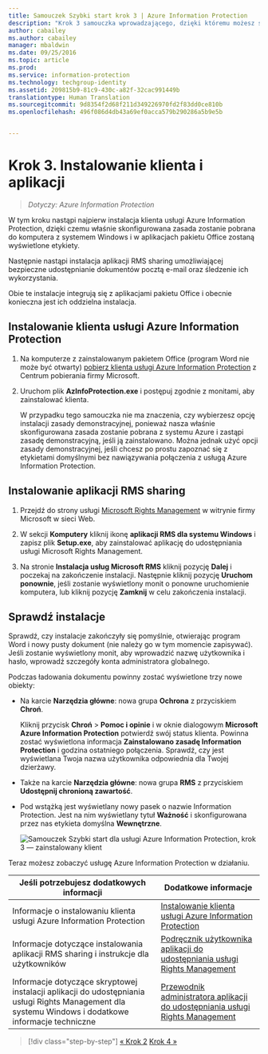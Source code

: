 ```yaml
---
title: Samouczek Szybki start krok 3 | Azure Information Protection
description: "Krok 3 samouczka wprowadzającego, dzięki któremu możesz szybko wypróbować usługę Microsoft Azure Information Protection w swojej organizacji. Wystarczy około 30 minut."
author: cabailey
ms.author: cabailey
manager: mbaldwin
ms.date: 09/25/2016
ms.topic: article
ms.prod: 
ms.service: information-protection
ms.technology: techgroup-identity
ms.assetid: 209815b9-81c9-430c-a82f-32cac991449b
translationtype: Human Translation
ms.sourcegitcommit: 9d8354f2d68f211d349226970fd2f83dd0ce810b
ms.openlocfilehash: 496f086d4db43a69ef0acca579b290286a5b9e5b


---
```


# <a name="step-3-install-the-client-and-application"></a>Krok 3. Instalowanie klienta i aplikacji 

>*Dotyczy: Azure Information Protection*

W tym kroku nastąpi najpierw instalacja klienta usługi Azure Information Protection, dzięki czemu właśnie skonfigurowana zasada zostanie pobrana do komputera z systemem Windows i w aplikacjach pakietu Office zostaną wyświetlone etykiety.

Następnie nastąpi instalacja aplikacji RMS sharing umożliwiającej bezpieczne udostępnianie dokumentów pocztą e-mail oraz śledzenie ich wykorzystania. 

Obie te instalacje integrują się z aplikacjami pakietu Office i obecnie konieczna jest ich oddzielna instalacja.


## <a name="install-the-azure-information-protection-client"></a>Instalowanie klienta usługi Azure Information Protection

1. Na komputerze z zainstalowanym pakietem Office (program Word nie może być otwarty) [pobierz klienta usługi Azure Information Protection](https://www.microsoft.com/en-us/download/details.aspx?id=53018) z Centrum pobierania firmy Microsoft. 

2. Uruchom plik **AzInfoProtection.exe** i postępuj zgodnie z monitami, aby zainstalować klienta.

    W przypadku tego samouczka nie ma znaczenia, czy wybierzesz opcję instalacji zasady demonstracyjnej, ponieważ nasza właśnie skonfigurowana zasada zostanie pobrana z systemu Azure i zastąpi zasadę demonstracyjną, jeśli ją zainstalowano. Można jednak użyć opcji zasady demonstracyjnej, jeśli chcesz po prostu zapoznać się z etykietami domyślnymi bez nawiązywania połączenia z usługą Azure Information Protection. 

## <a name="install-the-rights-management-sharing-application"></a>Instalowanie aplikacji RMS sharing 

1. Przejdź do strony usługi [Microsoft Rights Management](http://go.microsoft.com/fwlink/?LinkId=303970) w witrynie firmy Microsoft w sieci Web.

2. W sekcji **Komputery** kliknij ikonę **aplikacji RMS dla systemu Windows** i zapisz plik **Setup.exe**, aby zainstalować aplikację do udostępniania usługi Microsoft Rights Management.

3. Na stronie **Instalacja usług Microsoft RMS** kliknij pozycję **Dalej** i poczekaj na zakończenie instalacji. Następnie kliknij pozycję **Uruchom ponownie**, jeśli zostanie wyświetlony monit o ponowne uruchomienie komputera, lub kliknij pozycję **Zamknij** w celu zakończenia instalacji.


## <a name="verify-the-installations"></a>Sprawdź instalacje

Sprawdź, czy instalacje zakończyły się pomyślnie, otwierając program Word i nowy pusty dokument (nie należy go w tym momencie zapisywać). Jeśli zostanie wyświetlony monit, aby wprowadzić nazwę użytkownika i hasło, wprowadź szczegóły konta administratora globalnego. 

Podczas ładowania dokumentu powinny zostać wyświetlone trzy nowe obiekty:

- Na karcie **Narzędzia główne**: nowa grupa **Ochrona** z przyciskiem **Chroń**.

    Kliknij przycisk **Chroń**  >  **Pomoc i opinie** i w oknie dialogowym **Microsoft Azure Information Protection** potwierdź swój status klienta. Powinna zostać wyświetlona informacja **Zainstalowano zasadę Information Protection** i godzina ostatniego połączenia. Sprawdź, czy jest wyświetlana Twoja nazwa użytkownika odpowiednia dla Twojej dzierżawy.

- Także na karcie **Narzędzia główne**: nowa grupa **RMS** z przyciskiem **Udostępnij chronioną zawartość**.

- Pod wstążką jest wyświetlany nowy pasek o nazwie Information Protection. Jest na nim wyświetlany tytuł **Ważność** i skonfigurowana przez nas etykieta domyślna **Wewnętrzne**. 
    
    ![Samouczek Szybki start dla usługi Azure Information Protection, krok 3 — zainstalowany klient](../media/word2013-callouts2.png)

Teraz możesz zobaczyć usługę Azure Information Protection w działaniu.

|Jeśli potrzebujesz dodatkowych informacji|Dodatkowe informacje|
|--------------------------------|--------------------------|
|Informacje o instalowaniu klienta usługi Azure Information Protection|[Instalowanie klienta usługi Azure Information Protection](../rms-client/info-protect-client.md)|
|Informacje dotyczące instalowania aplikacji RMS sharing i instrukcje dla użytkowników|[Podręcznik użytkownika aplikacji do udostępniania usługi Rights Management](../rms-client/sharing-app-user-guide.md)|
|Informacje dotyczące skryptowej instalacji aplikacji do udostępniania usługi Rights Management dla systemu Windows i dodatkowe informacje techniczne|[Przewodnik administratora aplikacji do udostępniania usługi Rights Management](../rms-client/sharing-app-admin-guide.md)|


>[!div class="step-by-step"]
[&#171; Krok 2](infoprotect-tutorial-step2.md)
[Krok 4 &#187;](infoprotect-tutorial-step4.md)


<!--HONumber=Nov16_HO2-->


